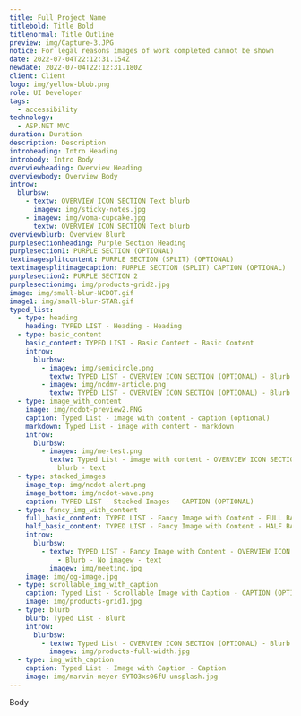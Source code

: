 ```yaml
---
title: Full Project Name
titlebold: Title Bold
titlenormal: Title Outline
preview: img/Capture-3.JPG
notice: For legal reasons images of work completed cannot be shown
date: 2022-07-04T22:12:31.154Z
newdate: 2022-07-04T22:12:31.180Z
client: Client
logo: img/yellow-blob.png
role: UI Developer
tags:
  - accessibility
technology:
  - ASP.NET MVC
duration: Duration
description: Description
introheading: Intro Heading
introbody: Intro Body
overviewheading: Overview Heading
overviewbody: Overview Body
introw:
  blurbsw:
    - textw: OVERVIEW ICON SECTION Text blurb
      imagew: img/sticky-notes.jpg
    - imagew: img/voma-cupcake.jpg
      textw: OVERVIEW ICON SECTION Text blurb
overviewblurb: Overview Blurb
purplesectionheading: Purple Section Heading
purplesection1: PURPLE SECTION (OPTIONAL)
textimagesplitcontent: PURPLE SECTION (SPLIT) (OPTIONAL)
textimagesplitimagecaption: PURPLE SECTION (SPLIT) CAPTION (OPTIONAL)
purplesection2: PURPLE SECTION 2
purplesectionimg: img/products-grid2.jpg
image: img/small-blur-NCDOT.gif
image1: img/small-blur-STAR.gif
typed_list:
  - type: heading
    heading: TYPED LIST - Heading - Heading
  - type: basic_content
    basic_content: TYPED LIST - Basic Content - Basic Content
    introw:
      blurbsw:
        - imagew: img/semicircle.png
          textw: TYPED LIST - OVERVIEW ICON SECTION (OPTIONAL) - Blurb - Text
        - imagew: img/ncdmv-article.png
          textw: TYPED LIST - OVERVIEW ICON SECTION (OPTIONAL) - Blurb - Text
  - type: image_with_content
    image: img/ncdot-preview2.PNG
    caption: Typed List - image with content - caption (optional)
    markdown: Typed List - image with content - markdown
    introw:
      blurbsw:
        - imagew: img/me-test.png
          textw: Typed List - image with content - OVERVIEW ICON SECTION (OPTIONAL) -
            blurb - text
  - type: stacked_images
    image_top: img/ncdot-alert.png
    image_bottom: img/ncdot-wave.png
    caption: TYPED LIST - Stacked Images - CAPTION (OPTIONAL)
  - type: fancy_img_with_content
    full_basic_content: TYPED LIST - Fancy Image with Content - FULL BASIC CONTENT (OPTIONAL)
    half_basic_content: TYPED LIST - Fancy Image with Content - HALF BASIC CONTENT
    introw:
      blurbsw:
        - textw: TYPED LIST - Fancy Image with Content - OVERVIEW ICON SECTION (OPTIONAL)
            - Blurb - No imagew - text
          imagew: img/meeting.jpg
    image: img/og-image.jpg
  - type: scrollable_img_with_caption
    caption: Typed List - Scrollable Image with Caption - CAPTION (OPTIONAL)
    image: img/products-grid1.jpg
  - type: blurb
    blurb: Typed List - Blurb
    introw:
      blurbsw:
        - textw: Typed List - OVERVIEW ICON SECTION (OPTIONAL) - Blurb - No imagew - Text
          imagew: img/products-full-width.jpg
  - type: img_with_caption
    caption: Typed List - Image with Caption - Caption
    image: img/marvin-meyer-SYTO3xs06fU-unsplash.jpg
---
```

Body